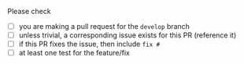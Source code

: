 Please check
* [ ] you are making a pull request for the `develop` branch
* [ ] unless trivial, a corresponding issue exists for this PR (reference it)
* [ ] if this PR fixes the issue, then include `fix #`
* [ ] at least one test for the feature/fix
